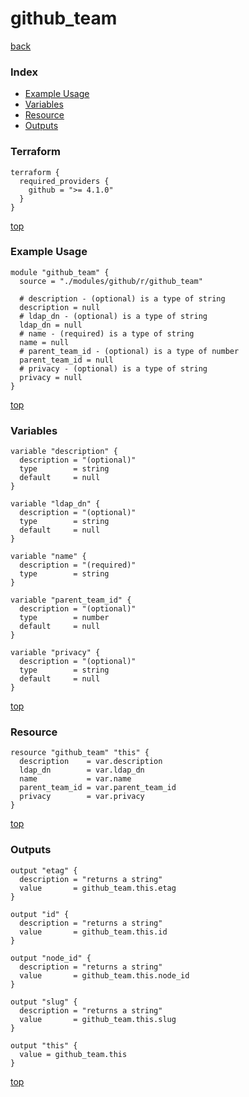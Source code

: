 # github_team

[back](../github.md)

### Index

- [Example Usage](#example-usage)
- [Variables](#variables)
- [Resource](#resource)
- [Outputs](#outputs)

### Terraform

```hcl
terraform {
  required_providers {
    github = ">= 4.1.0"
  }
}
```

[top](#index)

### Example Usage

```hcl
module "github_team" {
  source = "./modules/github/r/github_team"

  # description - (optional) is a type of string
  description = null
  # ldap_dn - (optional) is a type of string
  ldap_dn = null
  # name - (required) is a type of string
  name = null
  # parent_team_id - (optional) is a type of number
  parent_team_id = null
  # privacy - (optional) is a type of string
  privacy = null
}
```

[top](#index)

### Variables

```hcl
variable "description" {
  description = "(optional)"
  type        = string
  default     = null
}

variable "ldap_dn" {
  description = "(optional)"
  type        = string
  default     = null
}

variable "name" {
  description = "(required)"
  type        = string
}

variable "parent_team_id" {
  description = "(optional)"
  type        = number
  default     = null
}

variable "privacy" {
  description = "(optional)"
  type        = string
  default     = null
}
```

[top](#index)

### Resource

```hcl
resource "github_team" "this" {
  description    = var.description
  ldap_dn        = var.ldap_dn
  name           = var.name
  parent_team_id = var.parent_team_id
  privacy        = var.privacy
}
```

[top](#index)

### Outputs

```hcl
output "etag" {
  description = "returns a string"
  value       = github_team.this.etag
}

output "id" {
  description = "returns a string"
  value       = github_team.this.id
}

output "node_id" {
  description = "returns a string"
  value       = github_team.this.node_id
}

output "slug" {
  description = "returns a string"
  value       = github_team.this.slug
}

output "this" {
  value = github_team.this
}
```

[top](#index)